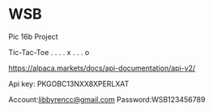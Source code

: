 # WSB
 Pic 16b Project

Tic-Tac-Toe
. . .
. x .
. . o

https://alpaca.markets/docs/api-documentation/api-v2/

Api key: PKGOBC13NXX8XPERLXAT

Account:libbyrencc@gmail.com
Password:WSB123456789